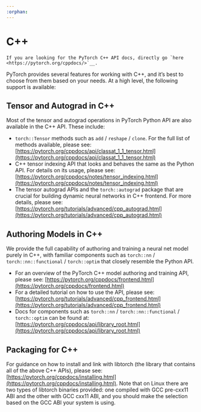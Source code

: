 ```yaml
---
:orphan:
---
```


# C++

```{eval-rst}
If you are looking for the PyTorch C++ API docs, directly go `here <https://pytorch.org/cppdocs/>`__.
```

PyTorch provides several features for working with C++, and it’s best to choose from them based on your needs. At a high level, the following support is available:

## Tensor and Autograd in C++

Most of the tensor and autograd operations in PyTorch Python API are also available in the C++ API. These include:

* `torch::Tensor` methods such as `add` / `reshape` / `clone`. For the full list of methods available, please see: [https://pytorch.org/cppdocs/api/classat_1_1_tensor.html](https://pytorch.org/cppdocs/api/classat_1_1_tensor.html)
* C++ tensor indexing API that looks and behaves the same as the Python API. For details on its usage, please see: [https://pytorch.org/cppdocs/notes/tensor_indexing.html](https://pytorch.org/cppdocs/notes/tensor_indexing.html)
* The tensor autograd APIs and the `torch::autograd` package that are crucial for building dynamic neural networks in C++ frontend. For more details, please see: [https://pytorch.org/tutorials/advanced/cpp_autograd.html](https://pytorch.org/tutorials/advanced/cpp_autograd.html)

## Authoring Models in C++

We provide the full capability of authoring and training a neural net model purely in C++, with familiar components such as `torch::nn` / `torch::nn::functional` / `torch::optim` that closely resemble the Python API.

* For an overview of the PyTorch C++ model authoring and training API, please see: [https://pytorch.org/cppdocs/frontend.html](https://pytorch.org/cppdocs/frontend.html)
* For a detailed tutorial on how to use the API, please see: [https://pytorch.org/tutorials/advanced/cpp_frontend.html](https://pytorch.org/tutorials/advanced/cpp_frontend.html)
* Docs for components such as `torch::nn` / `torch::nn::functional` / `torch::optim` can be found at: [https://pytorch.org/cppdocs/api/library_root.html](https://pytorch.org/cppdocs/api/library_root.html)


## Packaging for C++

For guidance on how to install and link with libtorch (the library that contains all of the above C++ APIs), please see: [https://pytorch.org/cppdocs/installing.html](https://pytorch.org/cppdocs/installing.html). Note that on Linux there are two types of libtorch binaries provided: one compiled with GCC pre-cxx11 ABI and the other with GCC cxx11 ABI, and you should make the selection based on the GCC ABI your system is using.
